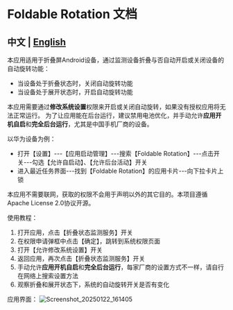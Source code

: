 # Foldable Rotation 文档

## 中文 | [English](https://github.com/DreamistW/Foldable-Rotation/blob/main/README_en.md)

本应用适用于折叠屏Android设备，通过监测设备折叠与否自动开启或关闭设备的自动旋转功能：
- 当设备处于折叠状态时，关闭自动旋转功能
- 当设备处于展开状态时，开启自动旋转功能

本应用需要通过**修改系统设置**权限来开启或关闭自动旋转，如果没有授权应用将无法正常运行。
为了让应用能在后台运行，建议禁用电池优化，并手动允许**应用开机自启**和**完全后台运行**，尤其是中国手机厂商的设备。

以华为设备为例：
- 打开【设置】---【应用启动管理】---搜索【Foldable Rotation】---点击开关---勾选【允许自启动】、【允许后台活动】开关
- 进入最近任务界面---找到【Foldable Rotation】的应用卡片---向下拉卡片上锁

本应用不需要联网，获取的权限不会用于声明以外的其它目的。本项目遵循Apache License 2.0协议开源。

使用教程：
1. 打开应用，点击【折叠状态监测服务】开关
2. 在权限申请弹框中点击【确定】，跳转到系统权限页面
3. 打开【允许修改系统设置】开关
4. 返回应用，再次点击【折叠状态监测服务】开关
5. 手动允许**应用开机自启**和**完全后台运行**，每家厂商的设置方式不一样，请自行在网络上搜索设置方法
6. 观察折叠和展开状态下，系统的自动旋转开关是否有变化

应用界面：
![Screenshot_20250122_161405](https://github.com/user-attachments/assets/6fa23685-bea2-4e0f-8a36-06430cecc70a)

